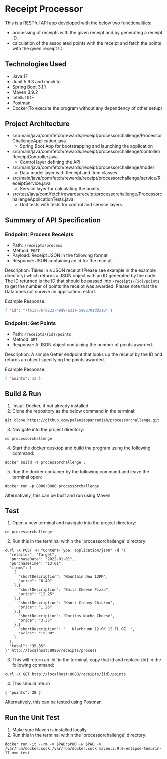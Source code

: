 # Receipt Processor
This is a RESTful API app developed with the below two functionalities: 
* processing of receipts with the given receipt and by generating a receipt ID.
* calculation of the associated points with the receipt and fetch the points with the given receipt ID.

## Technologies Used
* Java 17
* Junit 5.9.3 and mockito
* Spring Boot 3.1.1
* Maven 3.9.2
* IntelliJ IDE
* Postman
* Docker(To execute the program without any dependency of other setup)

## Project Architecture
* src/main/java/com/fetch/rewards/receipt/processorchallenge/ProcessorChallengeApplication.java
  - Spring Boot App for bootstrapping and launching the application
* src/main/java/com/fetch/rewards/receipt/processorchallenge/contoller/ReceiptController.java
  - Control layer defining the API
* src/main/java/com/fetch/rewards/receipt/processorchallenge/model
  - Data model layer with Receipt and Item classes
* src/main/java/com/fetch/rewards/receipt/processorchallenge/service/ReceiptService.java
  - Service layer for calculating the points
* src/test/java/com/fetch/rewards/receipt/processorchallenge/ProcessorchallengeApplicationTests.java
  - Unit tests with tests for control and service layers

## Summary of API Specification
### Endpoint: Process Receipts
* Path: `/receipts/process`
* Method: `POST`
* Payload: Receipt JSON in the following format
* Response: JSON containing an id for the receipt.

Description:
Takes in a JSON receipt (Please see example in the example directory) which returns a JSON object with an ID generated by the code.
The ID returned is the ID that should be passed into `/receipts/{id}/points` to get the number of points the receipt was awarded.
Please note that the Data does not survive an application restart.

Example Response:
```json
{ "id": "7fb1377b-b223-49d9-a31a-5a02701dd310" }
```

### Endpoint: Get Points
* Path: `/receipts/{id}/points`
* Method: `GET`
* Response: A JSON object containing the number of points awarded.

Description:
A simple Getter endpoint that looks up the receipt by the ID and returns an object specifying the points awarded.

Example Response:
```json
{ "points": 32 }
```

## Build & Run
1. Install Docker, if not already installed.
2. Clone the repository as the below command in the terminal:
```
git clone https://github.com/palaniappanramiah/processorchallenge.git
```
3. Navigate into the project directory:
```
cd processorchallenge
```
4. Start the docker desktop and build the program using the following command:
```
docker build -t processorchallenge .
```
5. Run the docker container by the following command and leave the terminal open:
```
docker run -p 8080:8080 processorchallenge
```

Alternatively, this can be built and run using Maven

## Test
1. Open a new terminal and navigate into the project directory:
```
cd processorchallenge
```
2. Run this in the terminal within the 'processorchallenge' directory:
```
curl -X POST -H "Content-Type: application/json" -d '{
  "retailer": "Target",
  "purchaseDate": "2022-01-01",
  "purchaseTime": "13:01",
  "items": [
    {
      "shortDescription": "Mountain Dew 12PK",
      "price": "6.49"
    },{
      "shortDescription": "Emils Cheese Pizza",
      "price": "12.25"
    },{
      "shortDescription": "Knorr Creamy Chicken",
      "price": "1.26"
    },{
      "shortDescription": "Doritos Nacho Cheese",
      "price": "3.35"
    },{
      "shortDescription": "   Klarbrunn 12-PK 12 FL OZ  ",
      "price": "12.00"
    }
  ],
  "total": "35.35"
}' http://localhost:8080/receipts/process
```
3. This will return an 'id' in the terminal, copy that id and replace {id} in the following command:
```
curl -X GET http://localhost:8080/receipts/{id}/points
```
4. This should return
```
{ "points": 28 }
```

Alternatively, this can be tested using Postman

## Run the Unit Test

1. Make sure Maven is installed locally
2. Run this in the terminal within the 'processorchallenge' directory:
```
docker run -it --rm -v $PWD:$PWD -w $PWD -v /var/run/docker.sock:/var/run/docker.sock maven:3.9.0-eclipse-temurin-17 mvn test
```